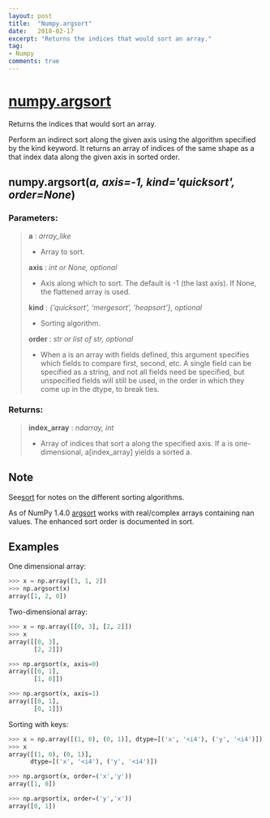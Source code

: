 ```yaml
---
layout: post
title:  "Numpy.argsort"
date:   2018-02-17
excerpt: "Returns the indices that would sort an array."
tag:
- Numpy
comments: true
---
```


# [numpy.argsort](https://docs.scipy.org/doc/numpy-dev/reference/generated/numpy.argsort.html)

Returns the indices that would sort an array.  
  
Perform an indirect sort along the given axis using the algorithm specified by the kind keyword. It returns an array of indices of the same shape as a that index data along the given axis in sorted order.

## numpy.argsort(*a, axis=-1, kind='quicksort', order=None*)

### Parameters:	
> **a** : *array_like*  
>   * Array to sort.  
>
> **axis** : *int or None, optional*  
>   * Axis along which to sort. The default is -1 (the last axis). If None, the flattened array is used.  
>
> **kind** : *{‘quicksort’, ‘mergesort’, ‘heapsort’}, optional*  
>   * Sorting algorithm.  
>
> **order** : *str or list of str, optional*  
>   * When a is an array with fields defined, this argument specifies which fields to compare first, second, etc. A single field can be specified as a string, and not all fields need be specified, but unspecified fields will still be used, in the order in which they come up in the dtype, to break ties.


### Returns:	
> **index_array** : *ndarray, int*  
>   * Array of indices that sort a along the specified axis. If a is one-dimensional, a[index_array] yields a sorted a.  

## Note
See[sort](https://docs.scipy.org/doc/numpy-dev/reference/generated/numpy.sort.html#numpy.sort) for notes on the different sorting algorithms.  
  

As of NumPy 1.4.0 [argsort](https://docs.scipy.org/doc/numpy-dev/reference/generated/numpy.argsort.html) works with real/complex arrays containing nan values. The enhanced sort order is documented in sort.


## Examples
One dimensional array:

```python
>>> x = np.array([3, 1, 2])
>>> np.argsort(x)
array([1, 2, 0])
```

Two-dimensional array:

```python
>>> x = np.array([[0, 3], [2, 2]])
>>> x
array([[0, 3],
       [2, 2]])
```

```python
>>> np.argsort(x, axis=0)
array([[0, 1],
       [1, 0]])
```

```python
>>> np.argsort(x, axis=1)
array([[0, 1],
       [0, 1]])
```

Sorting with keys:

```python
>>> x = np.array([(1, 0), (0, 1)], dtype=[('x', '<i4'), ('y', '<i4')])
>>> x
array([(1, 0), (0, 1)],
      dtype=[('x', '<i4'), ('y', '<i4')])
```

```python
>>> np.argsort(x, order=('x','y'))
array([1, 0])
```

```python
>>> np.argsort(x, order=('y','x'))
array([0, 1])
```
